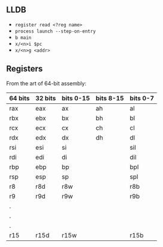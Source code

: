 ## LLDB

* `register read <?reg name>`
* `process launch --step-on-entry`
* `b main`
* `x/<n>i $pc`
* `x/<n>g <addr>`

## Registers

From the art of 64-bit assembly:

|64 bits|32 bits|bits 0-15|bits 8-15|bits 0-7|
|-------|-------|---------|---------|--------|
|rax    |eax    |ax       |ah       |al      |
|rbx    |ebx    |bx       |bh       |bl      |
|rcx    |ecx    |cx       |ch       |cl      |
|rdx    |edx    |dx       |dh       |dl      |
|rsi    |esi    |si       |         |sil     |
|rdi    |edi    |di       |         |dil     |
|rbp    |ebp    |bp       |         |bpl     |
|rsp    |esp    |sp       |         |spl     |
|r8     |r8d    |r8w      |         |r8b     |
|r9     |r9d    |r9w      |         |r9b     |
|.                                           |
|.                                           |
|.                                           |
|r15    |r15d   |r15w     |         |r15b    |